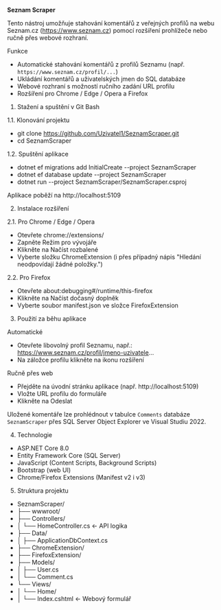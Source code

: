 **Seznam Scraper**

Tento nástroj umožňuje stahování komentářů z veřejných profilů na webu Seznam.cz (https://www.seznam.cz) pomocí rozšíření prohlížeče nebo ručně přes webové rozhraní.

Funkce

- Automatické stahování komentářů z profilů Seznamu (např. `https://www.seznam.cz/profil/...`)
- Ukládání komentářů a uživatelských jmen do SQL databáze
- Webové rozhraní s možností ručního zadání URL profilu
- Rozšíření pro Chrome / Edge / Opera a Firefox

1. Stažení a spuštění v Git Bash

1.1. Klonování projektu
- git clone https://github.com/Uzivatel1/SeznamScraper.git
- cd SeznamScraper

1.2. Spuštění aplikace
- dotnet ef migrations add InitialCreate --project SeznamScraper
- dotnet ef database update --project SeznamScraper
- dotnet run --project SeznamScraper/SeznamScraper.csproj

Aplikace poběží na http://localhost:5109

2. Instalace rozšíření

2.1. Pro Chrome / Edge / Opera
- Otevřete chrome://extensions/
- Zapněte Režim pro vývojáře
- Klikněte na Načíst rozbalené
- Vyberte složku ChromeExtension (i přes případný nápis "Hledání neodpovídají žádné položky.")

2.2. Pro Firefox
- Otevřete about:debugging#/runtime/this-firefox
- Klikněte na Načíst dočasný doplněk
- Vyberte soubor manifest.json ve složce FirefoxExtension

3. Použití za běhu aplikace

Automatické
- Otevřete libovolný profil Seznamu, např.: https://www.seznam.cz/profil/jmeno-uzivatele...
- Na záložce profilu klikněte na ikonu rozšíření

Ručně přes web
- Přejděte na úvodní stránku aplikace (např. http://localhost:5109)
- Vložte URL profilu do formuláře
- Klikněte na Odeslat

Uložené komentáře lze prohlédnout v tabulce `Comments` databáze `SeznamScraper` přes SQL Server Object Explorer ve Visual Studiu 2022.

4. Technologie

- ASP.NET Core 8.0
- Entity Framework Core (SQL Server)
- JavaScript (Content Scripts, Background Scripts)
- Bootstrap (web UI)
- Chrome/Firefox Extensions (Manifest v2 i v3)

5. Struktura projektu

- SeznamScraper/
- ├── wwwroot/
- ├── Controllers/
- │   └── HomeController.cs       ← API logika
- ├── Data/
- │   ├── ApplicationDbContext.cs
- ├── ChromeExtension/
- ├── FirefoxExtension/
- ├── Models/
- │   ├── User.cs
- │   └── Comment.cs
- └── Views/
- │   └── Home/
- │       └── Index.cshtml        ← Webový formulář
